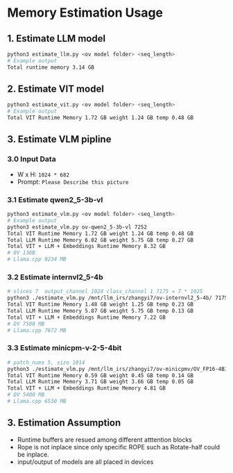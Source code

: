 # Memory Estimation Usage
## 1. Estimate LLM model
```bash
python3 estimate_llm.py <ov model folder> <seq_length>
# Example output
Total runtime memory 3.14 GB
```
## 2. Estimate VIT model
```bash
python3 estimate_vit.py <ov model folder> <seq_length>
# Example output
Total VIT Runtime Memory 1.72 GB weight 1.24 GB temp 0.48 GB
```
## 3. Estimate VLM pipline
### 3.0 Input Data
- W x H: `1024 * 682`
- Prompt: `Please Describe this picture`
### 3.1 Estimate qwen2_5-3b-vl
```bash
python3 estimate_vlm.py <ov model folder> <seq_length>
# Example output
python3 estimate_vlm.py ov-qwen2_5-3b-vl 7252
Total VIT Runtime Memory 1.72 GB weight 1.24 GB temp 0.48 GB
Total LLM Runtime Memory 6.02 GB weight 5.75 GB temp 0.27 GB
Total VIT + LLM + Embeddings Runtime Memory 8.32 GB
# OV 13GB
# Llama.cpp 9234 MB
```
### 3.2 Estimate internvl2_5-4b
```bash
# slices 7  output_channel 1024 class_channel 1 7175 = 7 * 1025
python3 ./estimate_vlm.py /mnt/llm_irs/zhangyi7/ov-internvl2_5-4b/ 7175
Total VIT Runtime Memory 1.48 GB weight 1.25 GB temp 0.23 GB
Total LLM Runtime Memory 5.87 GB weight 5.75 GB temp 0.13 GB
Total VIT + LLM + Embeddings Runtime Memory 7.22 GB
# OV 7500 MB
# Llama.cpp 7672 MB
```
### 3.3 Estimate minicpm-v-2-5-4bit
```bash
# patch_nums 5, size 1014
python3 ./estimate_vlm.py /mnt/llm_irs/zhangyi7/ov-minicpmv/OV_FP16-4BIT_DEFAULT/ 5070
Total VIT Runtime Memory 0.59 GB weight 0.45 GB temp 0.14 GB
Total LLM Runtime Memory 3.71 GB weight 3.66 GB temp 0.05 GB
Total VIT + LLM + Embeddings Runtime Memory 4.81 GB
# OV 5400 MB
# Llama.cpp 6530 MB
```
## 3. Estimation Assumption
* Runtime buffers are resued among different atttention blocks
* Rope is not inplace since only specific ROPE such as Rotate-half could be inplace.
* input/output of models are all placed in devices